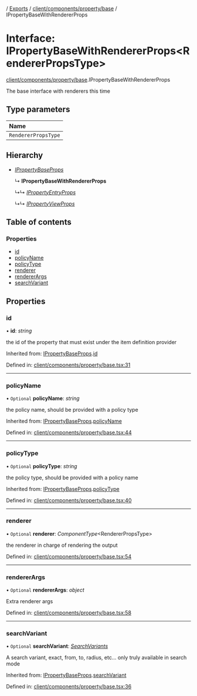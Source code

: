 [](../README.md) / [Exports](../modules.md) / [client/components/property/base](../modules/client_components_property_base.md) / IPropertyBaseWithRendererProps

# Interface: IPropertyBaseWithRendererProps<RendererPropsType\>

[client/components/property/base](../modules/client_components_property_base.md).IPropertyBaseWithRendererProps

The base interface with renderers this time

## Type parameters

Name |
:------ |
`RendererPropsType` |

## Hierarchy

* [*IPropertyBaseProps*](client_components_property_base.ipropertybaseprops.md)

  ↳ **IPropertyBaseWithRendererProps**

  ↳↳ [*IPropertyEntryProps*](client_components_property_base.ipropertyentryprops.md)

  ↳↳ [*IPropertyViewProps*](client_components_property_base.ipropertyviewprops.md)

## Table of contents

### Properties

- [id](client_components_property_base.ipropertybasewithrendererprops.md#id)
- [policyName](client_components_property_base.ipropertybasewithrendererprops.md#policyname)
- [policyType](client_components_property_base.ipropertybasewithrendererprops.md#policytype)
- [renderer](client_components_property_base.ipropertybasewithrendererprops.md#renderer)
- [rendererArgs](client_components_property_base.ipropertybasewithrendererprops.md#rendererargs)
- [searchVariant](client_components_property_base.ipropertybasewithrendererprops.md#searchvariant)

## Properties

### id

• **id**: *string*

the id of the property that must exist under the item definition
provider

Inherited from: [IPropertyBaseProps](client_components_property_base.ipropertybaseprops.md).[id](client_components_property_base.ipropertybaseprops.md#id)

Defined in: [client/components/property/base.tsx:31](https://github.com/onzag/itemize/blob/11a98dec/client/components/property/base.tsx#L31)

___

### policyName

• `Optional` **policyName**: *string*

the policy name, should be provided with a policy type

Inherited from: [IPropertyBaseProps](client_components_property_base.ipropertybaseprops.md).[policyName](client_components_property_base.ipropertybaseprops.md#policyname)

Defined in: [client/components/property/base.tsx:44](https://github.com/onzag/itemize/blob/11a98dec/client/components/property/base.tsx#L44)

___

### policyType

• `Optional` **policyType**: *string*

the policy type, should be provided with a policy name

Inherited from: [IPropertyBaseProps](client_components_property_base.ipropertybaseprops.md).[policyType](client_components_property_base.ipropertybaseprops.md#policytype)

Defined in: [client/components/property/base.tsx:40](https://github.com/onzag/itemize/blob/11a98dec/client/components/property/base.tsx#L40)

___

### renderer

• `Optional` **renderer**: *ComponentType*<RendererPropsType\>

the renderer in charge of rendering the output

Defined in: [client/components/property/base.tsx:54](https://github.com/onzag/itemize/blob/11a98dec/client/components/property/base.tsx#L54)

___

### rendererArgs

• `Optional` **rendererArgs**: *object*

Extra renderer args

Defined in: [client/components/property/base.tsx:58](https://github.com/onzag/itemize/blob/11a98dec/client/components/property/base.tsx#L58)

___

### searchVariant

• `Optional` **searchVariant**: [*SearchVariants*](../modules/constants.md#searchvariants)

A search variant, exact, from, to, radius, etc...
only truly available in search mode

Inherited from: [IPropertyBaseProps](client_components_property_base.ipropertybaseprops.md).[searchVariant](client_components_property_base.ipropertybaseprops.md#searchvariant)

Defined in: [client/components/property/base.tsx:36](https://github.com/onzag/itemize/blob/11a98dec/client/components/property/base.tsx#L36)
